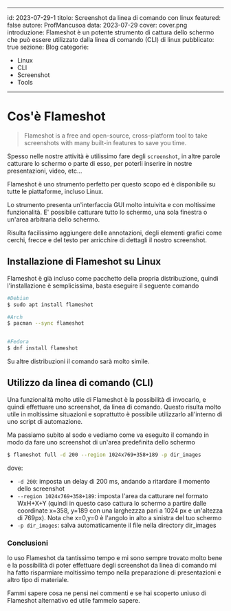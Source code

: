
---
id: 2023-07-29-1
titolo: Screenshot da linea di comando con linux
featured: false
autore: ProfMancusoa
data: 2023-07-29
cover: cover.png
introduzione: Flameshot è un potente strumento di cattura dello schermo che può essere utilizzato dalla linea di comando (CLI) di linux
pubblicato: true
sezione: Blog
categorie:
  - Linux
  - CLI
  - Screenshot
  - Tools
---

# Cos'è Flameshot

> Flameshot is a free and open-source, cross-platform tool to take screenshots with many built-in features to save you time.

Spesso nelle nostre attività è utilissimo fare degli `screenshot`, in altre parole catturare lo schermo o parte di esso, per poterli inserire in nostre presentazioni, video, etc...

Flameshot è uno strumento perfetto per questo scopo ed è disponibile su tutte le piattaforme, incluso Linux.

Lo strumento presenta un'interfaccia GUI molto intuivita e con moltissime funzionalità.
E' possibile catturare tutto lo schermo, una sola finestra o un'area arbitraria dello schermo.

Risulta facilissimo aggiungere delle annotazioni, degli elementi grafici come cerchi, frecce e del testo per arricchire di dettagli il nostro screenshot.

## Installazione di Flameshot su Linux


Flameshot è già incluso come pacchetto della propria distribuzione, quindi l'installazione è semplicissima, basta eseguire il seguente comando


```bash
#Debian
$ sudo apt install flameshot

#Arch
$ pacman --sync flameshot


#Fedora
$ dnf install flameshot
```

Su altre distribuzioni il comando sarà molto simile.


## Utilizzo da linea di comando (CLI)

Una funzionalità molto utile di Flameshot è la possibilità di invocarlo, e quindi effettuare uno screenshot, da linea di comando.
Questo risulta molto utile in moltissime situazioni e soprattutto è possibile utilizzarlo all'interno di uno script di automazione.

Ma passiamo subito al sodo e vediamo come va eseguito il comando in modo da fare uno screenshot di un'area predefinita dello schermo


```bash
$ flameshot full -d 200 --region 1024x769+358+189 -p dir_images
```

dove:

- `-d 200`: imposta un delay di 200 ms, andando a ritardare il momento dello screenshot
- `--region 1024x769+358+189`: imposta l'area da catturare nel formato WxH+X+Y (quindi in questo caso cattura lo schermo a partire dalle coordinate x=358, y=189 con una larghezzza pari a 1024 px e un'altezza di 769px). Nota che x=0,y=0 è l'angolo in alto a sinistra del tuo schermo
- `-p dir_images`: salva automaticamente il file nella directory dir_images

### Conclusioni

Io uso Flameshot da tantissimo tempo e mi sono sempre trovato molto bene e la possibilità di poter effettuare degli screenshot da linea di comando mi ha fatto risparmiare moltissimo tempo nella preparazione di presentazioni e altro tipo di materiale.

Fammi sapere cosa ne pensi nei commenti e se hai scoperto unìuso di Flameshot alternativo ed utile fammelo sapere.